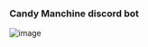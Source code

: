 ### Candy Manchine discord bot

![image](https://user-images.githubusercontent.com/86523551/151657004-6e1f30d8-4cdc-455d-bbea-e5884dcc28f0.png)
